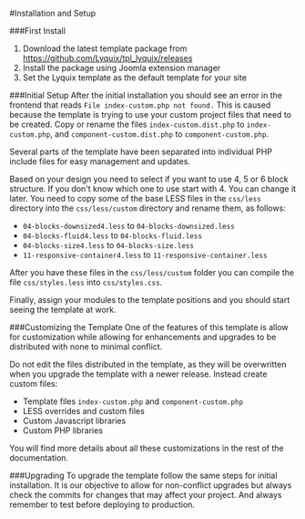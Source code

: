 #Installation and Setup

###First Install
  1. Download the latest template package from https://github.com/Lyquix/tpl_lyquix/releases
  2. Install the package using Joomla extension manager
  3. Set the Lyquix template as the default template for your site

###Initial Setup
After the initial installation you should see an error in the frontend that reads `File index-custom.php not found.` This is caused because the template is trying to use your custom project files that need to be created. Copy or rename the files `index-custom.dist.php` to `index-custom.php`, and `component-custom.dist.php` to `component-custom.php`.

Several parts of the template have been separated into individual PHP include files for easy management and updates.

Based on your design you need to select if you want to use 4, 5 or 6 block structure. If you don't know which one to use start with 4. You can change it later. You need to copy some of the base LESS files in the `css/less` directory into the `css/less/custom` directory and rename them, as follows:

  * `04-blocks-downsized4.less` to `04-blocks-downsized.less`
  * `04-blocks-fluid4.less` to `04-blocks-fluid.less`
  * `04-blocks-size4.less` to `04-blocks-size.less`
  * `11-responsive-container4.less` to `11-responsive-container.less`

After you have these files in the `css/less/custom` folder you can compile the file `css/styles.less` into `css/styles.css`.

Finally, assign your modules to the template positions and you should start seeing the template at work.

###Customizing the Template
One of the features of this template is allow for customization while allowing for enhancements and upgrades to be distributed with none to minimal conflict.

Do not edit the files distributed in the template, as they will be overwritten when you upgrade the template with a newer release. Instead create custom files:

  * Template files `index-custom.php` and `component-custom.php`
  * LESS overrides and custom files
  * Custom Javascript libraries
  * Custom PHP libraries

You will find more details about all these customizations in the rest of the documentation.

###Upgrading
To upgrade the template follow the same steps for initial installation. It is our objective to allow for non-conflict upgrades but always check the commits for changes that may affect your project. And always remember to test before deploying to production.



